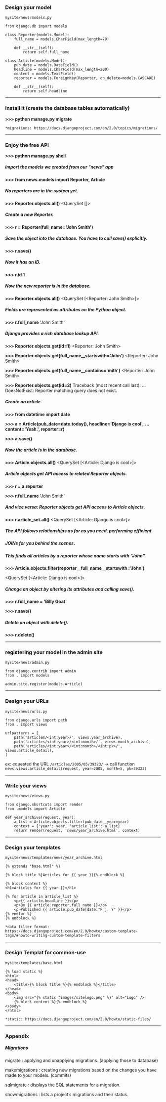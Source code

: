 ### Design your model

`mysite/news/models.py`

    from django.db import models

    class Reporter(models.Model):
        full_name = models.CharField(max_length=70)

        def __str__(self):
            return self.full_name

    class Article(models.Model):
        pub_date = models.DateField()
        headline = models.CharField(max_length=200)
        content = models.TextField()
        reporter = models.ForeignKey(Reporter, on_delete=models.CASCADE)

        def __str__(self):
            return self.headline

------------------------------------------------------------------------------------
### Install it (create the database tables automatically)

__>>> python manage.py migrate__

`*migrations: https://docs.djangoproject.com/en/2.0/topics/migrations/`

------------------------------------------------------------------------------------
### Enjoy the free API

__>>> python manage.py shell__

##### Import the models we created from our "news" app
__>>> from news.models import Reporter, Article__

##### No reporters are in the system yet.
__>>> Reporter.objects.all()__
<QuerySet []>

##### Create a new Reporter.
__>>> r = Reporter(full_name='John Smith')__

##### Save the object into the database. You have to call save() explicitly.
__>>> r.save()__

##### Now it has an ID.
__>>> r.id__
1

##### Now the new reporter is in the database.
__>>> Reporter.objects.all()__
<QuerySet [<Reporter: John Smith>]>

##### Fields are represented as attributes on the Python object.
__>>> r.full_name__
'John Smith'

##### Django provides a rich database lookup API.
__>>> Reporter.objects.get(id=1)__
<Reporter: John Smith>

__>>> Reporter.objects.get(full_name__startswith='John')__
<Reporter: John Smith>

__>>> Reporter.objects.get(full_name__contains='mith')__
<Reporter: John Smith>

__>>> Reporter.objects.get(id=2)__
Traceback (most recent call last):
    ...
DoesNotExist: Reporter matching query does not exist.

##### Create an article.
__>>> from datetime import date__

__>>> a = Article(pub_date=date.today(), headline='Django is cool',__
__...     content='Yeah.', reporter=r)__

__>>> a.save()__

##### Now the article is in the database.
__>>> Article.objects.all()__
<QuerySet [<Article: Django is cool>]>

##### Article objects get API access to related Reporter objects.
__>>> r = a.reporter__

__>>> r.full_name__
'John Smith'

##### And vice versa: Reporter objects get API access to Article objects.
__>>> r.article_set.all()__
<QuerySet [<Article: Django is cool>]>

##### The API follows relationships as far as you need, performing efficient
##### JOINs for you behind the scenes.
##### This finds all articles by a reporter whose name starts with "John".

__>>> Article.objects.filter(reporter__full_name__startswith='John')__

<QuerySet [<Article: Django is cool>]>

##### Change an object by altering its attributes and calling save().
__>>> r.full_name = 'Billy Goat'__

__>>> r.save()__

##### Delete an object with delete().
__>>> r.delete()__

------------------------------------------------------------------------------------
### registering your model in the admin site

`mysite/news/admin.py`

    from django.contrib import admin
    from . import models

    admin.site.register(models.Article)

------------------------------------------------------------------------------------
### Design your URLs

`mysite/news/urls.py`

    from django.urls import path
    from . import views

    urlpatterns = [
        path('articles/<int:year>/', views.year_archive),
        path('articles/<int:year>/<int:month>/', views.month_archive),
        path('articles/<int:year>/<int:month>/<int:pk>/', views.article_detail),
    ]

ex: equested the URL `/articles/2005/05/39323/` -> 
  call function `news.views.article_detail(request, year=2005, month=5, pk=39323)`

------------------------------------------------------------------------------------
### Write your views

`mysite/news/views.py`

    from django.shortcuts import render
    from .models import Article

    def year_archive(request, year):
        a_list = Article.objects.filter(pub_date__year=year)
        context = {'year': year, 'article_list': a_list}
        return render(request, 'news/year_archive.html', context)

------------------------------------------------------------------------------------
### Design your templates

`mysite/news/templates/news/year_archive.html`

    {% extends "base.html" %}

    {% block title %}Articles for {{ year }}{% endblock %}

    {% block content %}
    <h1>Articles for {{ year }}</h1>

    {% for article in article_list %}
        <p>{{ article.headline }}</p>
        <p>By {{ article.reporter.full_name }}</p>
        <p>Published {{ article.pub_date|date:"F j, Y" }}</p>
    {% endfor %}
    {% endblock %}

`*data filter format: https://docs.djangoproject.com/en/2.0/howto/custom-template-tags/#howto-writing-custom-template-filters`

------------------------------------------------------------------------------------
### Design Templat for common-use

`mysite/templates/base.html`

    {% load static %}
    <html>
    <head>
        <title>{% block title %}{% endblock %}</title>
    </head>
    <body>
        <img src="{% static "images/sitelogo.png" %}" alt="Logo" />
        {% block content %}{% endblock %}
    </body>
    </html>

`*static: https://docs.djangoproject.com/en/2.0/howto/static-files/`

------------------------------------------------------------------------------------

### Appendix

##### Migrations

  migrate : applying and unapplying migrations. (applying those to database)
  
  makemigrations : creating new migrations based on the changes you have made to your models. (commits)
  
  sqlmigrate : displays the SQL statements for a migration.
  
  showmigrations : lists a project’s migrations and their status.  
